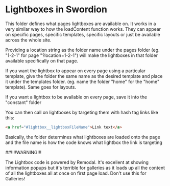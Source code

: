 
# Lightboxes in Swordion

This folder defines what pages lightboxes are available on. It works in a very similar way to how the loadContent function works. They can appear on specific pages, specific templates, specific layouts or just be available across the whole site.

Providing a location string as the folder name under the pages folder (eg. "1-2-1" for page "?location=1-2-1") will make the lightboxes in that folder available specifically on that page.

If you want the lightbox to appear on every page using a particular template, give the folder the same name as the desired template and place it under the templates folder. (eg. name the folder "home" for the "home" template). Same goes for layouts.

If you want a lightbox to be available on every page, save it into the "constant" folder

You can then call on lightboxes by targeting them with hash tag links like this:

``````HTML
<a href="#lightbox__lightboxFileName">Link text</a>
``````

Basically, the folder determines what lightboxes are loaded onto the page and the file name is how the code knows what lightbox the link is targeting

##!!!!WARNING!!!

The Lightbox code is powered by Remodal. It's excellent at showing information popups but it's terrible for galleries as it loads up all the content of all the lightboxes all at once on first page load. Don't use this for Galleries!
